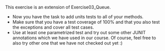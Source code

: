This exercise is an extension of Exercise03_Queue.
- Now you have the task to add units tests to all of your methods.
- Make sure that you have a test coverage of 100% and that you also test the exceptions and cover all test cases.
- Use at least one parametrized test and try out some other JUNIT annotations which we have used in our course.
Of course, feel free to also try other one that we have not checked out yet :)